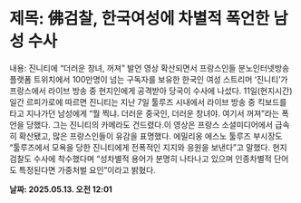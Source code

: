 # **제목: 佛검찰, 한국여성에 차별적 폭언한 남성 수사**

  내용: 진니티에 “더러운 창녀, 꺼져” 발언  영상 확산되면서 프랑스인들 분노인터넷방송 플랫폼 트위치에서 100만명이 넘는 구독자를 보유한 한국인 여성 스트리머 ‘진니티’가 프랑스에서 라이브 방송 중 현지인에게 공격받아 당국이 수사에 나섰다. 11일(현지시간) 일간 르피가로에 따르면 진니티는 지난 7일 툴루즈 시내에서 라이브 방송 중 킥보드를 타고 지나가던 남성에게 “뭘 찍냐. 더러운 중국인, 더러운 창녀야. 여기서 꺼져”라는 폭언을 당했다. 그는 진니티의 카메라도 건드렸다.이 영상은 프랑스 소셜미디어에서 급속히 확산됐고, 많은 프랑스인들이 유감을 표명했다. 에밀리옹 에스노 툴루즈 부시장도 “툴루즈에서 모욕을 당한 진니티에게 전폭적인 지지와 응원을 보낸다”고 말했다. 현지 검찰도 수사에 착수했다며 “성차별적 용어가 분명히 나타나고 있으며 인종차별적 단어도 특정된다면 가중처벌 요인”이라고 밝혔다.

  **날짜: 2025.05.13. 오전 12:01**